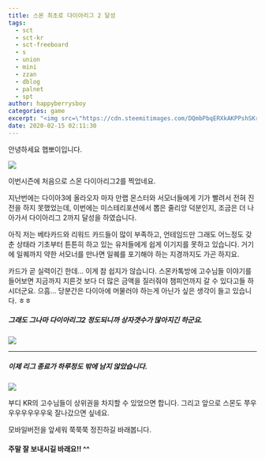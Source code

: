 ```yaml
---
title: 스몬 최초로 다이아리그 2 달성
tags:
  - sct
  - sct-kr
  - sct-freeboard
  - s
  - union
  - mini
  - zzan
  - dblog
  - palnet
  - spt
author: happyberrysboy
categories: game
excerpt: "<img src=\"https://cdn.steemitimages.com/DQmbPbqERXkAKPPshSKrM7CsEQJiS4zQ4VoiH21KhLgawHG/image.png\" />\r\n안녕하세요 햅뽀이입니다.        이번시즌에 처음으로 스몬 다이아리그2를 찍었네요.    지난번에는 다이아3에 올라오자 마자 만랩 몬스터와 서모너들에게 기가 빨려서 전혀 진전을 하지 못했었는데, 이번에는 미스테리포션에서 뽑은 줄리앙 덕분인지, 조금은 더 나아가서 다이아리그 2까지 달성을 하였습니다.    아직 저는 베타카드와 리워드 카드들이 많이 부족하....."
date: 2020-02-15 02:11:30
---
```


안녕하세요 햅뽀이입니다.

![](https://cdn.steemitimages.com/DQmbPbqERXkAKPPshSKrM7CsEQJiS4zQ4VoiH21KhLgawHG/image.png)

이번시즌에 처음으로 스몬 다이아리그2를 찍었네요.

지난번에는 다이아3에 올라오자 마자 만랩 몬스터와 서모너들에게 기가 빨려서 전혀 진전을 하지 못했었는데, 이번에는 미스테리포션에서 뽑은 줄리앙 덕분인지, 조금은 더 나아가서 다이아리그 2까지 달성을 하였습니다.

아직 저는 베타카드와 리워드 카드들이 많이 부족하고, 언테임드만 그래도 어느정도 갖춘 상태라 기초부터 튼튼히 하고 있는 유저들에게 쉽게 이기지를 못하고 있습니다. 거기에 일퀘까지 약한 서모너를 만나면 일퀘를 포기해야 하는 지경까지도 가곤 하지요. 

카드가 곧 실력이긴 한데... 이게 참 쉽지가 않습니다. 스몬카톡방에 고수님들 이야기를 들어보면 지금까지 지른것 보다 더 많은 금액을 질러줘야 챔피언까지 갈 수 있다고들 하시더군요. 으흠... 당분간은 다이아에 머물러야 하는게 아닌가 싶은 생각이 들고 있습니다. ㅎㅎ

##### 그래도 그나마 다이아리그2 정도되니까 상자갯수가 많아지긴 하군요.
![](https://cdn.steemitimages.com/DQmemwEADkgpbQzzHEMr1yDY5rXaQ3yn1rSaUrXTEKenwz4/image.png)

___

##### 이제 리그 종료가 하루정도 밖에 남지 않았습니다. 
![](https://cdn.steemitimages.com/DQmf6B23VMwnQVWGdkTS1f5m2MKynAceTCTe2G19E95GXMR/image.png)

부디 KR의 고수님들이 상위권을 차지할 수 있었으면 합니다. 그리고 앞으로 스몬도 쭈우우우우우우우욱 잘나갔으면 싶네요.

모바일버전을 앞세워 쭉쭉쭉 정진하길 바래봅니다.

#### 주말 잘 보내시길 바래요!! ^^